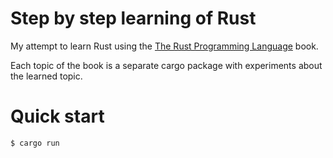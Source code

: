 # Step by step learning of Rust

My attempt to learn Rust using the [The Rust Programming Language](https://doc.rust-lang.org/book/) book.

Each topic of the book is a separate cargo package with experiments about the learned topic.

# Quick start

```console
$ cargo run
```
